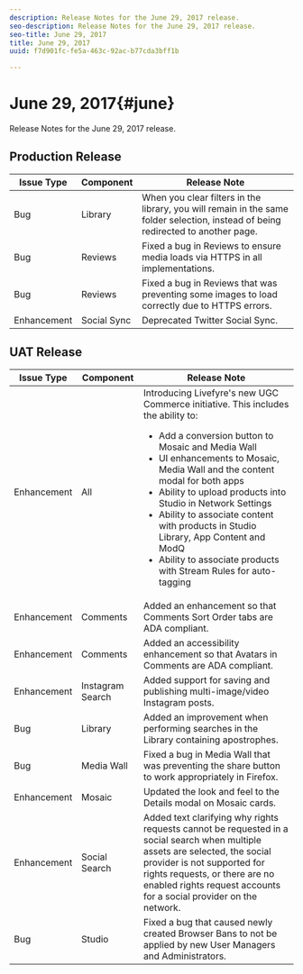 ```yaml
---
description: Release Notes for the June 29, 2017 release.
seo-description: Release Notes for the June 29, 2017 release.
seo-title: June 29, 2017
title: June 29, 2017
uuid: f7d901fc-fe5a-463c-92ac-b77cda3bff1b

---
```


# June 29, 2017{#june}

Release Notes for the June 29, 2017 release.

## Production Release

| **Issue Type** |**Component** |**Release Note** |
|---|---|---|
|  Bug | Library | When you clear filters in the library, you will remain in the same folder selection, instead of being redirected to another page. |
|  Bug | Reviews | Fixed a bug in Reviews to ensure media loads via HTTPS in all implementations. |
|  Bug | Reviews  | Fixed a bug in Reviews that was preventing some images to load correctly due to HTTPS errors.  |
|  Enhancement | Social Sync | Deprecated Twitter Social Sync.  |

## UAT Release

|Issue Type|Component|Release Note|
|--- |--- |--- |
|Enhancement|All|Introducing Livefyre's new UGC Commerce initiative. This includes the ability to:  <br><ul><li>Add a conversion button to Mosaic and Media Wall</li><li> UI enhancements to Mosaic, Media Wall and the content modal for both apps</li><li>Ability to upload products into Studio in Network Settings</li><li>Ability to associate content with products in Studio Library, App Content and ModQ</li><li>Ability to associate products with Stream Rules for auto-tagging</li></ul>|
|Enhancement|Comments|Added an enhancement so that Comments Sort Order tabs are ADA compliant.|
|Enhancement|Comments|Added an accessibility enhancement so that Avatars in Comments are ADA compliant.|
|Enhancement|Instagram Search|Added support for saving and publishing multi-image/video Instagram posts.|
|Bug|Library|Added an improvement when performing searches in the Library containing apostrophes.|
|Bug|Media Wall|Fixed a bug in Media Wall that was preventing the share button to work appropriately in Firefox.|
|Enhancement|Mosaic|Updated the look and feel to the Details modal on Mosaic cards.|
|Enhancement|Social Search|Added text clarifying why rights requests cannot be requested in a social search when multiple assets are selected, the social provider is not supported for rights requests, or there are no enabled rights request accounts for a social provider on the network.|
|Bug|Studio|Fixed a bug that caused newly created Browser Bans to not be applied by new User Managers and Administrators.|


